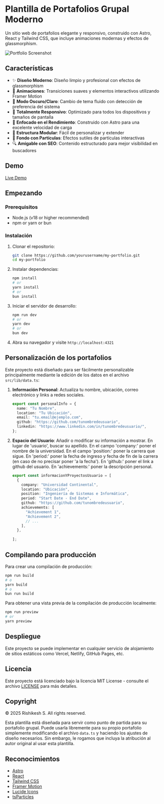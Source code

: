 # Plantilla de Portafolios Grupal Moderno

Un sitio web de portafolios elegante y responsivo, construido con Astro, React y Tailwind CSS, que incluye animaciones modernas y efectos de glassmorphism.

![Portfolio Screenshot](https://github.com/user-attachments/assets/4f2466f1-1ebe-4cbe-857c-40eccd63c384)

## Características

- ✨ **Diseño Moderno**: Diseño limpio y profesional con efectos de glassmorphism
- 🎨 **Animaciones**: Transiciones suaves y elementos interactivos utilizando Framer Motion
- 🌙 **Modo Oscuro/Claro**: Cambio de tema fluido con detección de preferencia del sistema
- 📱 **Totalmente Responsivo**: Optimizado para todos los dispositivos y tamaños de pantalla
- 🚀 **Enfocado en el Rendimiento**: Construido con Astro para una excelente velocidad de carga
- 🧩 **Estructura Modular**: Fácil de personalizar y extender
- 🌈 **Fondo con Partículas**: Efectos sutiles de partículas interactivas
- 🔍 **Amigable con SEO**: Contenido estructurado para mejor visibilidad en buscadores

## Demo

[Live Demo](https://rishilol.vercel.app/)

## Empezando

### Prerequisitos

- Node.js (v18 or higher recommended)
- npm or yarn or bun

### Instalación

1. Clonar el repositorio:

   ```bash
   git clone https://github.com/yourusername/my-portfolio.git
   cd my-portfolio
   ```

2. Instalar dependencias:

   ```bash
   npm install
   # or
   yarn install
   # or
   bun install
   ```

3. Iniciar el servidor de desarrollo:

   ```bash
   npm run dev
   # or
   yarn dev
   # or
   bun dev
   ```

4. Abra su navegador y visite `http://localhost:4321`

## Personalización de los portafolios

Este proyecto está diseñado para ser fácilmente personalizable principalmente mediante la edición de los datos en el archivo `src/lib/data.ts`:

1. **Información Personal**: Actualiza tu nombre, ubicación, correo electrónico y links a redes sociales.

   ```typescript
   export const personalInfo = {
     name: "Tu Nombre",
     location: "Tu Ubicación",
     email: "tu.email@ejemplo.com",
     github: "https://github.com/tunombredeusuario",
     linkedin: "https://www.linkedin.com/in/tunombredeusuario/",
   };
   ```

2. **Espacio del Usuario**: Añadir o modificar su información a mostrar. En lugar de 'usuario', buscar su apellido. En el campo 'company:' poner el nombre de la universidad. En el campo 'position:' poner la carrera que sigue. En 'period:' poner la fecha de ingreso y fecha de fin de la carrera (en caso de no precisar poner 'a la fecha'). En 'github:' poner el link a github del usuario. En 'achievements:' poner la descripción personal.

   ```typescript
   export const informacionYProyectosUsuario = [
     {
       company: "Universidad Continental",
       location: "Ubicación",
       position: "Ingeniería de Sistemas e Informática",
       period: "Start Date - End Date",
       github: "https://github.com/tunombredeusuario",
       achievements: [
         "Achievement 1",
         "Achievement 2",
         // ...
       ],
     },
     
   ];
   ```
  

## Compilando para producción

Para crear una compilación de producción:

```bash
npm run build
# o
yarn build
# o
bun run build
```

Para obtener una vista previa de la compilación de producción localmente:

```bash
npm run preview
# or
yarn preview
```

## Despliegue

Este proyecto se puede implementar en cualquier servicio de alojamiento de sitios estáticos como Vercel, Netlify, GitHub Pages, etc.

## Licencia 

Este proyecto está licenciado bajo la licencia MIT License - consulte el archivo [LICENSE](LICENSE) para más detalles.

## Copyright

© 2025 Rishikesh S. All rights reserved.

Esta plantilla está diseñada para servir como punto de partida para su portafolio grupal. Puede usarla libremente para su propio portafolio simplemente modificando el archivo `data.ts` y haciendo los ajustes de diseño necesarios. Sin embargo, le rogamos que incluya la atribución al autor original al usar esta plantilla.

## Reconocimientos

- [Astro](https://astro.build/)
- [React](https://reactjs.org/)
- [Tailwind CSS](https://tailwindcss.com/)
- [Framer Motion](https://www.framer.com/motion/)
- [Lucide Icons](https://lucide.dev/)
- [tsParticles](https://particles.js.org/)
